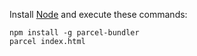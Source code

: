 Install [Node](https://nodejs.org/en/) and execute these commands:

```
npm install -g parcel-bundler
parcel index.html
```
